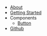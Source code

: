 * [About](about)
* [Getting Started](getting-started)
* Components
    - [Button](components/button)
* [Github](https://github.com/alexxnb)